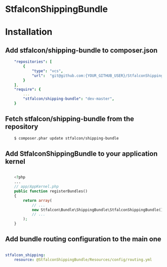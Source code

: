 StfalconShippingBundle
======================

Installation
============

Add stfalcon/shipping-bundle to composer.json
-----------------------------------------------------------------------------------

```yaml
    "repositories": [
        {
            "type": "vcs",
            "url":  "git@github.com:{YOUR_GITHUB_USER}/StfalconShippingBundle.git"
        }
    ],
    "require": {
        ...
        "stfalcon/shipping-bundle": "dev-master",
    }
```

Fetch stfalcon/shipping-bundle from the repository
-----------------------------------------------------------------------------------


```bash
    $ composer.phar update stfalcon/shipping-bundle
```

Add StfalconShippingBundle to your application kernel
-----------------------------------------------------------------------------------


```php

    <?php
    ...
    // app/AppKernel.php
    public function registerBundles()
    {
        return array(
            // ...
            new Stfalcon\Bundle\ShippingBundle\StfalconShippingBundle(),
            // ...
        );
    }


```

Add bundle routing configuration to the main one
-----------------------------------------------------------------------------------


```yaml

stfalcon_shipping:
    resource: @StfalconShippingBundle/Resources/config/routing.yml

```